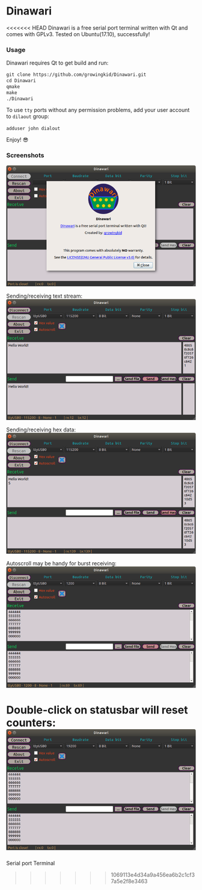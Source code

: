 # Dinawari
<<<<<<< HEAD
Dinawari is a free serial port terminal written with Qt and comes with GPLv3.
Tested on Ubuntu(17.10), successfully!

### Usage
Dinawari requires Qt to get build and run:

```
git clone https://github.com/growingkid/Dinawari.git
cd Dinawari
qmake
make
./Dinawari
```
To use `tty` ports without any permission problems, add your user account to `dilaout` group:

`adduser john dialout`

Enjoy! 😎

### Screenshots

![alt text](https://raw.githubusercontent.com/growingkid/Dinawari/master/screenshot/img1.png)

Sending/receiving text stream:
![alt text](https://raw.githubusercontent.com/growingkid/Dinawari/master/screenshot/img2.png)

Sending/receiving hex data:
![alt text](https://raw.githubusercontent.com/growingkid/Dinawari/master/screenshot/img3.png)

Autoscroll may be handy for burst receiving:
![alt text](https://raw.githubusercontent.com/growingkid/Dinawari/master/screenshot/img4.png)

Double-click on statusbar will reset counters:
![alt text](https://raw.githubusercontent.com/growingkid/Dinawari/master/screenshot/img5.png)
=======
Serial port Terminal
>>>>>>> 1069113e4d34a9a456ea6b2c1cf37a5e2f8e3463
